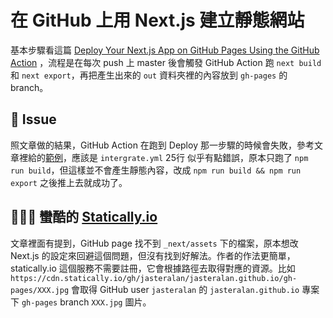 # 在 GitHub 上用 Next.js 建立靜態網站

基本步驟看這篇 [Deploy Your Next.js App on GitHub Pages Using the GitHub Action](https://medium.com/javascript-in-plain-english/deploy-your-next-js-app-on-github-pages-using-the-github-action-525271137409) ，流程是在每次 push 上 master 後會觸發 GitHub Action 跑 `next build` 和 `next export`，再把產生出來的 `out` 資料夾裡的內容放到 `gh-pages` 的 branch。


## 🐞 Issue

照文章做的結果，GitHub Action 在跑到 Deploy 那一步驟的時候會失敗，參考文章裡給的[範例](https://github.com/NaveenDA/naveenda.github.io)，應該是 `intergrate.yml` 25行 似乎有點錯誤，原本只跑了 `npm run build`，但這樣並不會產生靜態內容，改成 `npm run build && npm run export` 之後推上去就成功了。


## 🧘🏿‍♂️ 蠻酷的 [Statically.io](https://statically.io/)

文章裡面有提到，GitHub page 找不到 `_next/assets` 下的檔案，原本想改 Next.js 的設定來回避這個問題，但沒有找到好解法。作者的作法更簡單，statically.io 這個服務不需要註冊，它會根據路徑去取得對應的資源。比如 `https://cdn.statically.io/gh/jasteralan/jasteralan.github.io/gh-pages/XXX.jpg` 會取得 GitHub user `jasteralan` 的 `jasteralan.github.io` 專案下 `gh-pages` branch `XXX.jpg` 圖片。